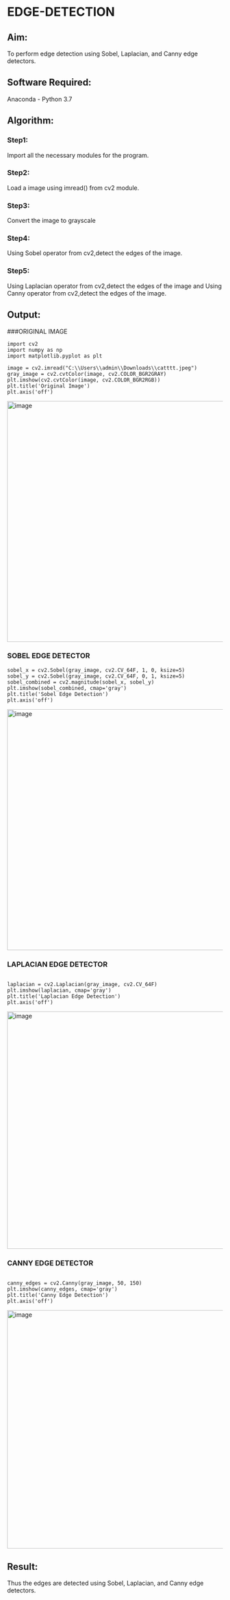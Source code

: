 # EDGE-DETECTION
## Aim:
To perform edge detection using Sobel, Laplacian, and Canny edge detectors.

## Software Required:
Anaconda - Python 3.7

## Algorithm:
### Step1:
Import all the necessary modules for the program.

### Step2:
Load a image using imread() from cv2 module.

### Step3:
Convert the image to grayscale

### Step4:
Using Sobel operator from cv2,detect the edges of the image.

### Step5:

Using Laplacian operator from cv2,detect the edges of the image and Using Canny operator from cv2,detect the edges of the image.

## Output:

###ORIGINAL IMAGE
```
import cv2
import numpy as np
import matplotlib.pyplot as plt

image = cv2.imread("C:\\Users\\admin\\Downloads\\catttt.jpeg")
gray_image = cv2.cvtColor(image, cv2.COLOR_BGR2GRAY)
plt.imshow(cv2.cvtColor(image, cv2.COLOR_BGR2RGB))
plt.title('Original Image')
plt.axis('off')
```
<img width="955" height="562" alt="image" src="https://github.com/user-attachments/assets/2332fffa-0209-4c72-8ce5-37323936bf08" />


### SOBEL EDGE DETECTOR


```
sobel_x = cv2.Sobel(gray_image, cv2.CV_64F, 1, 0, ksize=5) 
sobel_y = cv2.Sobel(gray_image, cv2.CV_64F, 0, 1, ksize=5)  
sobel_combined = cv2.magnitude(sobel_x, sobel_y)  
plt.imshow(sobel_combined, cmap='gray')
plt.title('Sobel Edge Detection')
plt.axis('off')

```

<img width="895" height="562" alt="image" src="https://github.com/user-attachments/assets/538055fa-97a1-4c0d-b11a-c4e9a419b95b" />


### LAPLACIAN EDGE DETECTOR

```

laplacian = cv2.Laplacian(gray_image, cv2.CV_64F)
plt.imshow(laplacian, cmap='gray')
plt.title('Laplacian Edge Detection')
plt.axis('off')

```

<img width="937" height="554" alt="image" src="https://github.com/user-attachments/assets/fe2ebe33-d83b-4a6a-a844-8b658e5afb25" />

### CANNY EDGE DETECTOR

```

canny_edges = cv2.Canny(gray_image, 50, 150)
plt.imshow(canny_edges, cmap='gray')
plt.title('Canny Edge Detection')
plt.axis('off')

```

<img width="910" height="556" alt="image" src="https://github.com/user-attachments/assets/ee8e2986-6ff7-4f5e-9e63-83d01d848ae1" />

## Result:
Thus the edges are detected using Sobel, Laplacian, and Canny edge detectors.
